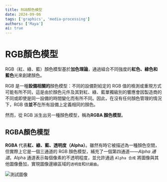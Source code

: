 ```yaml
---
title: RGB顏色模型  
date: 2024-09-06  
tags: ['graphics', 'media-processing']  
authors: ['Maya']  
ai: true
---
```


# RGB顏色模型

RGB（紅、綠、藍）顏色模型基於**加色理論**，通過組合不同強度的**紅色、綠色和藍色**光來創建顏色。

RGB 是一種**設備相關的**顏色模型：不同的設備對給定的 RGB 值的檢測或重現方式可能有所不同，這是由於顏色元件及其對紅、綠、藍單獨級別的響應會因製造商的不同或即使是同一設備的時間變化而有所不同。因此，在沒有任何顏色管理的情況下，RGB 值**並不**在所有設備上定義相同的顏色。

然而，從 RGB 派生出另一種顏色模型，稱為**RGBA 顏色模型**。

## RGBA顏色模型

**RGBA** 代表**紅、綠、藍、透明度（Alpha）**。雖然有時它被描述為一種顏色空間，但實際上它是一個三通道的 RGB 顏色模型，補充了一個第四通道——_Alpha 通道_。Alpha 通道表示每個像素的不透明程度，並允許通過 `Alpha 合成` 將圖像與其他圖像疊加，實現圖像邊緣區域的`透明度`和`抗鋸齒`。

![測試圖像]()